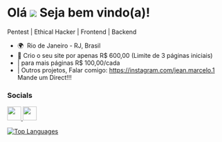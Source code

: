 Olá ![](https://user-images.githubusercontent.com/18350557/176309783-0785949b-9127-417c-8b55-ab5a4333674e.gif) Seja bem vindo(a)!
====================================================================================================================================

Pentest | Ethical Hacker | Frontend | Backend

* 🌍  Rio de Janeiro - RJ, Brasil
* 🚀  Crio o seu site por apenas R$ 600,00 (Limite de 3 páginas iniciais)
* | para mais páginas R$ 100,00/cada
* | Outros projetos, Falar comigo: https://instagram.com/jean.marcelo.1 Mande um Direct!!!

### Socials
<a href="https://www.linkedin.com/in/jmdba" target="_blank" rel="noreferrer"> <picture> <source media="(prefers-color-scheme: dark)" srcset="https://raw.githubusercontent.com/danielcranney/readme-generator/main/public/icons/socials/linkedin-dark.svg" /> <source media="(prefers-color-scheme: light)" srcset="https://raw.githubusercontent.com/danielcranney/readme-generator/main/public/icons/socials/linkedin.svg" /> <img src="https://raw.githubusercontent.com/danielcranney/readme-generator/main/public/icons/socials/linkedin.svg" width="32" height="32" /> </picture> </a> <a href="https://www.threads.net/@jean.marcelo.1" target="_blank" rel="noreferrer"> <picture> <source media="(prefers-color-scheme: dark)" srcset="https://raw.githubusercontent.com/danielcranney/readme-generator/main/public/icons/socials/threads-dark.svg" /> <source media="(prefers-color-scheme: light)" srcset="https://raw.githubusercontent.com/danielcranney/readme-generator/main/public/icons/socials/threads.svg" /> <img src="https://raw.githubusercontent.com/danielcranney/readme-generator/main/public/icons/socials/threads.svg" width="32" height="32" /> </picture> </a></p>

<a href="https://github.com/jeanhackerdobem" align="left"><img src="https://github-readme-stats.vercel.app/api/top-langs/?username=jeanhackerdobem&langs_count=10&title_color=fff&text_color=fff&icon_color=444e59&bg_color=1c1c1c&hide_border=true&locale=en&custom_title=Top%20%Languages" alt="Top Languages" /></a>
